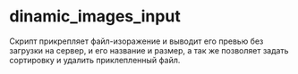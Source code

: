 # dinamic_images_input

Скрипт прикрепляет файл-изоражение и выводит его превью без загрузки на сервер, и его название и размер, а так же позволяет задать сортировку и удалить приклепленный файл.
